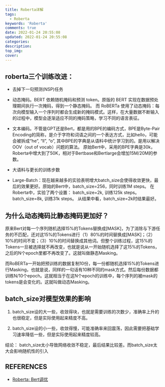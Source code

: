 ```yaml
---
title: Roberta详解
tags:
  - Roberta
keywords: 'Roberta'
comments: true
date: 2022-01-24 20:55:08
updated: 2022-01-24 20:55:08
categories:
description:
top_img:
cover:
---
```


## roberta三个训练改进：
- 去掉下一句预测(NSP)任务
  
- 动态掩码。BERT 依赖随机掩码和预测 token。原版的 BERT 实现在数据预处理期间执行一次掩码，得到一个静态掩码。 而 RoBERTa 
  使用了动态掩码：每次向模型输入一个序列时都会生成新的掩码模式。这样，在大量数据不断输入的过程中，模型会逐渐适应不同的掩码策略，学习不同的语言表征。 
  
- 文本编码。不管是GPT还是Bert，都是用的BPE的编码方式，BPE是Byte-Pair Encoding的简称，是介于字符和词语之间的一个表达方式，比如hello，可能会被拆成“he”, “ll”, “o”, 其中BPE的字典是从语料中统计学习到的。是用以解决OOV（out of vocab）问题的算法。
原始Bert中，采用的BPE字典是30k， Roberta中增大到了50K，相对于Bertbase和Bertlarge会增加15M/20M的参数。

- 大语料与更长的训练步数

- Large-Batch：现在越来越多的实验表明增大batch_size会使得收敛更快，最后的效果更好。原始的Bert中，batch_size=256，同时训练1M steps。
在Roberta中，实验了两个设置：
batch_size=2k, 训练125k steps。
batch_size=8k, 训练31k steps。
从结果中看，batch_size=2k时结果最好。




## 为什么动态掩码比静态掩码更加好？

原来Bert对每一个序列随机选择15%的Tokens替换成[MASK]，为了消除与下游任务的不匹配，还对这15%的Tokens进行（1）80%的时间替换成[MASK]；（2）10%的时间不变；（3）10%的时间替换成其他词。但整个训练过程，这15%的Tokens一旦被选择就不再改变，也就是说从一开始随机选择了这15%的Tokens，之后的N个epoch里都不再改变了。这就叫做静态Masking。

而RoBERTa一开始把预训练的数据复制10份，每一份都随机选择15%的Tokens进行Masking，也就是说，同样的一句话有10种不同的mask方式。然后每份数据都训练N/10个epoch。这就相当于在这N个epoch的训练中，每个序列的被mask的tokens是会变化的。这就叫做动态Masking。











## batch_size对模型效果的影响

1. batch_size设的大一些，收敛得块，也就是需要训练的次数少，准确率上升的也很稳定，但是实际使用起来精度不高。

2. batch_size设的小一些，收敛得慢，可能准确率来回震荡，因此需要把基础学习速率降低一些，但是实际使用起来精度较高。

结论： 
batch_size太小导致网络收敛不稳定，最后结果比较差。而batch_size太大会影响随机性的引入



## REFERENCES
- [Roberta: Bert调优](https://blog.csdn.net/stdcoutzyx/article/details/108883085?utm_medium=distribute.pc_relevant.none-task-blog-2~default~baidujs_baidulandingword~default-0.queryctrv2&spm=1001.2101.3001.4242.1&utm_relevant_index=3)






